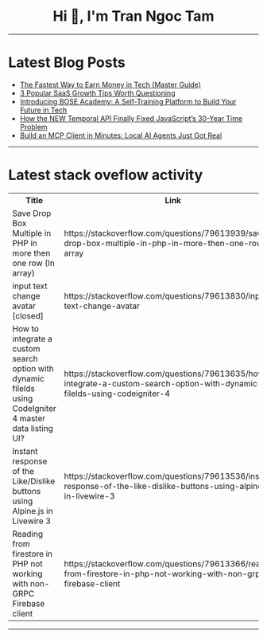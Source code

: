 <h1 align="center">Hi 👋, I'm Tran Ngoc Tam</h1>

---

# Latest Blog Posts 
<!-- BLOG-POST-LIST:START -->
- [The Fastest Way to Earn Money in Tech &lpar;Master Guide&rpar;](https://dev.to/scofieldidehen/the-fastest-way-to-earn-money-in-tech-master-guide-3a0o)
- [3 Popular SaaS Growth Tips Worth Questioning](https://dev.to/drew_wilkinson_236161a2f7/3-popular-saas-growth-tips-worth-questioning-15f5)
- [Introducing BOSE Academy: A Self-Training Platform to Build Your Future in Tech](https://dev.to/hirwa/introducing-bose-academy-a-self-training-platform-to-build-your-future-in-tech-3lei)
- [How the NEW Temporal API Finally Fixed JavaScript’s 30-Year Time Problem](https://dev.to/arnoldgunter/how-the-new-temporal-api-finally-fixed-javascripts-30-year-time-problem-cgg)
- [Build an MCP Client in Minutes: Local AI Agents Just Got Real](https://dev.to/jonigl/build-an-mcp-client-in-minutes-local-ai-agents-just-got-real-4gj6)
<!-- BLOG-POST-LIST:END -->

---

# Latest stack oveflow activity
<table>
  <tr><th>Title</th><th>Link</th></tr>
  <!-- STACKOVERFLOW:START --><tr><td>Save Drop Box Multiple in PHP in more then one row &lpar;In array&rpar;</td><td>https://stackoverflow.com/questions/79613939/save-drop-box-multiple-in-php-in-more-then-one-row-in-array</td></tr><tr><td>input text change avatar [closed]</td><td>https://stackoverflow.com/questions/79613830/input-text-change-avatar</td></tr><tr><td>How to integrate a custom search option with dynamic filelds using CodeIgniter 4 master data listing UI?</td><td>https://stackoverflow.com/questions/79613635/how-to-integrate-a-custom-search-option-with-dynamic-filelds-using-codeigniter-4</td></tr><tr><td>Instant response of the Like/Dislike buttons using Alpine.js in Livewire 3</td><td>https://stackoverflow.com/questions/79613536/instant-response-of-the-like-dislike-buttons-using-alpine-js-in-livewire-3</td></tr><tr><td>Reading from firestore in PHP not working with non-GRPC Firebase client</td><td>https://stackoverflow.com/questions/79613366/reading-from-firestore-in-php-not-working-with-non-grpc-firebase-client</td></tr><!-- STACKOVERFLOW:END -->
</table>

---


